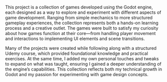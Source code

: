This project is a collection of games developed using the Godot engine, each designed as a way to explore and experiment with different aspects of game development. Ranging from simple mechanics to more structured gameplay experiences, the collection represents both a hands-on learning process and a creative outlet. The games were built to satisfy my curiosity about how games function at their core—from handling player movement and interactions to implementing UI elements and scene transitions.

Many of the projects were created while following along with a structured Udemy course, which provided foundational knowledge and practical exercises. At the same time, I added my own personal touches and tweaks to expand on what was taught, ensuring I gained a deeper understanding of the engine’s capabilities. This collection reflects both my technical growth in Godot and my passion for experimenting with game design concepts.